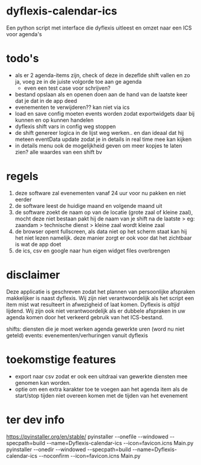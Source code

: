 # dyflexis-calendar-ics

Een python script met interface die dyflexis uitleest en omzet naar een ICS voor agenda's

# todo's

- als er 2 agenda-items zijn, check of deze in dezeflde shift vallen en zo ja, voeg ze in de juiste volgorde toe aan ge
  agenda
    - even een test case voor schrijven?
- bestand opslaan als en openen doen aan de hand van de laatste keer dat je dat in de app deed
- evenementen te verwijderen?? kan niet via ics
- load en save config moeten events worden zodat exportwidgets daar bij kunnen en op kunnen handelen
- dyflexis shift vars in config weg stoppen
- de shift genereer logica in de lijst weg werken.. en dan ideaal dat hij meteen eventData update zodat je in details in
  real time mee kan kijken
- in details menu ook de mogelijkheid geven om meer kopjes te laten zien? alle waardes van een shift bv

# regels

1. deze software zal evenementen vanaf 24 uur voor nu pakken en niet eerder
2. de software leest de huidige maand en volgende maand uit
3. de software zoekt de naam op van de locatie (grote zaal of kleine zaal), mocht deze niet bestaan pakt hij de naam van
   je shift na de laatste >
   eg: zaandam > technische dienst > kleine zaal wordt kleine zaal
4. de browser opent fullscreen, als data niet op het scherm staat kan hij het niet lezen namelijk.
   deze manier zorgt er ook voor dat het zichtbaar is wat de app doet
5. de ics, csv en google naar hun eigen widget files overbrengen

# disclaimer

Deze applicatie is geschreven zodat het plannen van persoonlijke afspraken makkelijker is naast dyflexis. Wij zijn niet
verantwoordelijk als het script een item mist
wat resulteert in afwezigheid of laat komen. Dyflexis is *altijd* lijdend.
Wij zijn ook niet verantwoordelijk als er dubbele afspraken in uw agenda komen door het verkeerd gebruik van het ICS-bestand.

shifts:
diensten die je moet werken
agenda
gewerkte uren (word nu niet geteld)
events:
evenementen/verhuringen vanuit dyflexis

# toekomstige features
- export naar csv zodat er ook een uitdraai van gewerkte diensten mee genomen kan worden. 
- optie om een extra karakter toe te voegen aan het agenda item als de start/stop tijden niet overeen komen met de tijden van het evenement
# ter dev info

https://pyinstaller.org/en/stable/
pyinstaller --onefile --windowed --specpath=build --name=Dyflexis-calendar-ics --icon=favicon.icns Main.py
pyinstaller --onedir --windowed --specpath=build --name=Dyflexis-calendar-ics --noconfirm --icon=favicon.icns Main.py